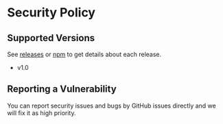 # Security Policy

## Supported Versions

See [releases](https://github.com/datasense/hje/releases) or [npm](https://www.npmjs.com/package/datasense) to get details about each release.

- v1.0

## Reporting a Vulnerability

You can report security issues and bugs by GitHub issues directly and we will fix it as high priority.
